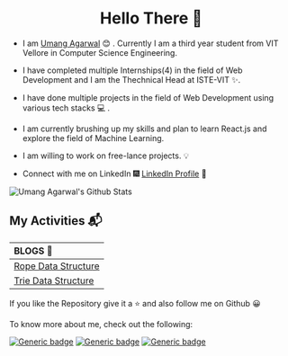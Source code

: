 <h1 align="center"> Hello There 👋 </h1>


* I am [Umang Agarwal](https://umangagarwal.tech/) :blush: . Currently I am a third year student from VIT Vellore in Computer Science Engineering.

* I have completed multiple Internships(4) in the field of Web Development and I am the Thechnical Head at ISTE-VIT :sparkles:.

* I have done multiple projects in the field of Web Development using various tech stacks :computer: .

* I am currently brushing up my skills and plan to learn React.js and explore the field of Machine Learning.

* I am willing to work on free-lance projects. :bulb:

* Connect with me on LinkedIn :fireworks: [LinkedIn Profile](https://www.linkedin.com/in/umang-agarwal-5b227617b/) :sparkler:


 
![Umang Agarwal's Github Stats](https://github-readme-stats.vercel.app/api?username=umangagarwal11&show_icons=true_color=fff&icon_color=2cbe4e&text_color=262626&bg_color=fff)


## My Activities :mailbox_with_mail:

| BLOGS :open_book: 
| :--- 
| [Rope Data Structure](https://medium.com/underrated-data-structures-and-algorithms/rope-data-structure-e623d7862137)
| [Trie Data Structure](https://medium.com/underrated-data-structures-and-algorithms/trie-data-structure-fd9a2aa6fcb8) 

If you like the Repository give it a :star: and also follow me on Github :grinning:

To know more about me, check out the following:

[![Generic badge](https://img.shields.io/badge/Personal-Website-orange)](https://umangagarwal.tech)  [![Generic badge](https://img.shields.io/badge/LinkedIn-Profile-blue)](https://https://www.linkedin.com/in/umang-agarwal-5b227617b/)  [![Generic badge](https://img.shields.io/badge/My-Blogs-green)](https://medium.com/@agarwalumang012)
